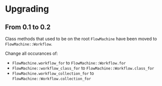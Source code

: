 # Upgrading

## From 0.1 to 0.2

Class methods that used to be on the root `FlowMachine` have been moved to `FlowMachine::Workflow`.

Change all occurances of:

* `FlowMachine.workflow_for` to `FlowMachine::Workflow.for`
* `FlowMachine::workflow_class_for` to `FlowMachine::Workflow.class_for`
* `FlowMachine.workflow_collection_for` to `FlowMachine::Workflow.collection_for`

